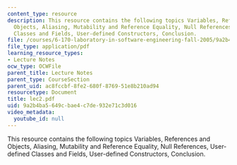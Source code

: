 ```yaml
---
content_type: resource
description: This resource contains the following topics Variables, References and
  Objects, Aliasing, Mutability and Reference Equality, Null References, User-defined
  Classes and Fields, User-defined Constructors, Conclusion.
file: /courses/6-170-laboratory-in-software-engineering-fall-2005/9a2b4ba5649cbae4c7de932e71c3d016_lec2.pdf
file_type: application/pdf
learning_resource_types:
- Lecture Notes
ocw_type: OCWFile
parent_title: Lecture Notes
parent_type: CourseSection
parent_uid: ac8fccbf-8fe2-680f-8769-51e8b210ad94
resourcetype: Document
title: lec2.pdf
uid: 9a2b4ba5-649c-bae4-c7de-932e71c3d016
video_metadata:
  youtube_id: null
---
```

This resource contains the following topics Variables, References and Objects, Aliasing, Mutability and Reference Equality, Null References, User-defined Classes and Fields, User-defined Constructors, Conclusion.

